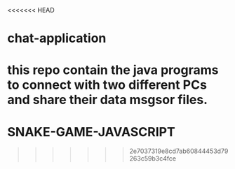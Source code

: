 <<<<<<< HEAD
# chat-application
this repo contain the java programs to connect with two different PCs and share their data msgsor files.
=======
# SNAKE-GAME-JAVASCRIPT
>>>>>>> 2e7037319e8cd7ab60844453d79263c59b3c4fce

